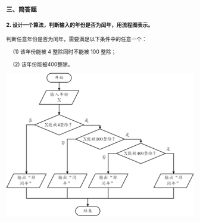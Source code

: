 ### 三、简答题
#### 2. 设计一个算法，判断输入的年份是否为闰年，用流程图表示。
判断任意年份是否为闰年，需要满足以下条件中的任意一个：

&emsp; (1) 该年份能被 4 整除同时不能被 100 整除；

&emsp; (2) 该年份能被400整除。

![image](https://github.com/longsjtu/FAQ/blob/Programming---ideas-and-methods/Chapter1/新建%20Microsoft%20Visio%20绘图.png)

